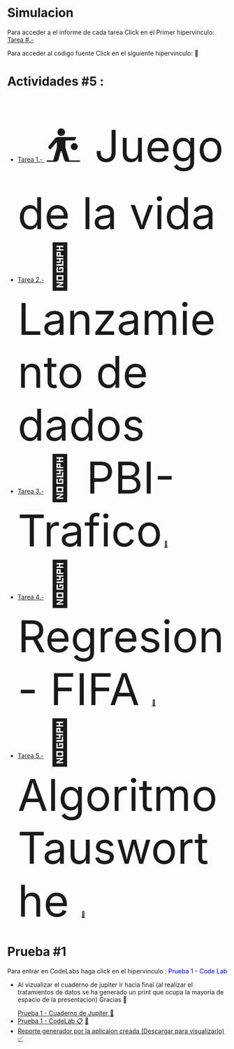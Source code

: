 # Simulacion
<p> Para acceder a el informe de cada tarea Click en el Primer hipervinculo: <a href="#"> Tarea #.-</a> </p>
<p>Para acceder al codigo fuente Click en el siguiente hipervinculo: &#128209;</p>
<h1>Actividades #5 : </h1>
<ul>
  <li>
    <a href="https://github.com/Edw1nM4rquez/Simulacion/blob/master/Juego%20de%20la%20Vida.pdf">Tarea 1.- </a> <span style='font-size:100px;'>&#9977; Juego de la vida</span>
    
  </li>
   <li>
    <a href="https://github.com/Edw1nM4rquez/Simulacion/blob/master/Dados/Simulacion_.ipynb"> Tarea 2.-</a> <span style='font-size:100px;'>&#127922; Lanzamiento de dados</span>
  </li>
    <li>
    <a href="https://github.com/Edw1nM4rquez/Simulacion/blob/master/PIB%20-%20Trafico.pdf"> Tarea 3.-</a> <span style='font-size:100px;'>&#128663; PBI- Trafico</span>
      <a href="https://github.com/Edw1nM4rquez/Simulacion/tree/master/WorkSpace/Vias1-Sim">&#128209;</a>
  </li>
  <li>
    <a href="https://github.com/Edw1nM4rquez/Simulacion/blob/master/Regresion%20-%20Fifa/Informe_FIFA.pdf"> Tarea 4.-</a> <span style='font-size:100px;'>&#127952; Regresion - FIFA </span>
      <a href="https://github.com/Edw1nM4rquez/Simulacion/blob/master/Regresion%20-%20Fifa/Simulacion_Fifa.ipynb">&#128209;</a>
  </li>
  
  <li>
    <a href="https://github.com/Edw1nM4rquez/Simulacion/tree/master/Algoritmo%20Tausworthe"> Tarea 5.-</a> <span style='font-size:100px;'>&#128257; Algoritmo Tausworthe </span>
      <a href="https://github.com/Edw1nM4rquez/Simulacion/blob/master/Algoritmo%20Tausworthe/Generators_Tausworthe.ipynb">&#128209;</a>
  </li>
</ul>
<h1>Prueba #1</h1>
<p>Para entrar en CodeLabs haga click en el hipervinculo : <span style="color: blue">Prueba 1 - Code Lab</span></p>
<ul>
   <li>
     <p>Al vizualizar el cuaderno de jupiter ir hacia final (al realizar el tratamientos de datos se ha generado un print que ocupa la mayoria de espacio de la presentacion) Gracias &#128175; </p>
    <a href="https://github.com/Edw1nM4rquez/Simulacion/blob/master/Prueba%201/Prueba1_Simulacion.ipynb">Prueba 1 - Cuaderno de Jupiter &#128220; </a>
  </li>
  <li>
    <a href="https://colab.research.google.com/drive/1pYpqdZsWI20AjI21XEbfF370-DgJqWMK?usp=sharing">Prueba 1 - CodeLab &#128203;</a>
    <a href="https://github.com/Edw1nM4rquez/Simulacion/blob/master/Prueba%201/Link_CodeLab.txt"> &#128209; <a/>
  </li>
  <li>
    <a href="https://github.com/Edw1nM4rquez/Simulacion/blob/master/Reporte%20-%20HTML/report-718%20(1).html">Reporte generador por la aplicaion creada (Descargar para visualizarlo) &#9989;</a>
  </li>
</ul>
